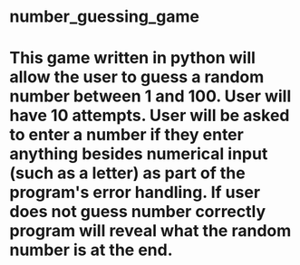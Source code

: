 # number_guessing_game
# This game written in python will allow the user to guess a random number between 1 and 100. User will have 10 attempts. User will be asked to enter a number if they enter anything besides numerical input (such as a letter) as part of the program's error handling. If user does not guess number correctly program will reveal what the random number is at the end. 

